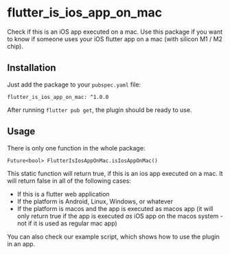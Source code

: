 # flutter_is_ios_app_on_mac

Check if this is an iOS app executed on a mac. Use this package if you want to know if someone uses your iOS flutter app on a mac (with silicon M1 / M2 chip).

## Installation

Just add the package to your `pubspec.yaml` file:
    
    flutter_is_ios_app_on_mac: ^1.0.0

After running `flutter pub get`, the plugin should be ready to use.

## Usage

There is only one function in the whole package: 

    Future<bool> FlutterIsIosAppOnMac.isIosAppOnMac()

This static function will return true, if this is an ios app executed on a mac. It will return false in all of the following cases:
- If this is a flutter web application
- If the platform is Android, Linux, Windows, or whatever
- If the platform is macos and the app is executed as macos app (it will only return true if the app is executed *as* iOS app on the macos system - not if it is used as regular mac app)

You can also check our example script, which shows how to use the plugin in an app. 
